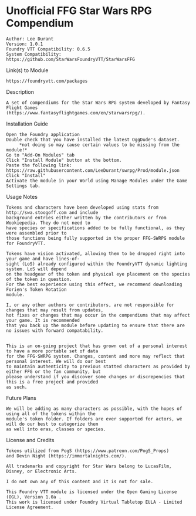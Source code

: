 # Unofficial FFG Star Wars RPG Compendium
 

    Author: Lee Durant
    Version: 1.0.1
    Foundry VTT Compatibility: 0.6.5
    System Compatibility: https://github.com/StarWarsFoundryVTT/StarWarsFFG

Link(s) to Module

    https://foundryvtt.com/packages

Description

    A set of compendiums for the Star Wars RPG system developed by Fantasy Flight Games 
    (https://www.fantasyflightgames.com/en/starwarsrpg/). 

Installation Guide

    Open the Foundry application
    Double check that you have installed the latest OggDude's dataset.
         *not doing so may cause certain values to be missing from the module!*
    Go to "Add-On Modules" tab
    Click "Install Module" button at the bottom.
    Paste the following link: https://raw.githubusercontent.com/LeeDurant/swrpg/Prod/module.json
    Click "Install"
    Activate the module in your World using Manage Modules under the Game Settings tab.
    
Usage Notes
   
    Tokens and characters have been developed using stats from http://swa.stoogoff.com and include
    background entries either written by the contributors or from Wookiepedia. They do not need to 
    have species or specifications added to be fully functional, as they were assembled prior to
    those functions being fully supported in the proper FFG-SWRPG module for FoundryVTT.
    
    Tokens have vision activated, allowing them to be dropped right into your game and have lines-of-
    sight (LoS) already configured within the FoundryVTT dynamic lighting system. LoS will depend 
    on the headgear of the token and physical eye placement on the species of the token in question.
    For the best experience using this effect, we recommend downloading Forien's Token Rotation
    module.
    
    I, or any other authors or contributors, are not responsible for changes that may result from updates,
    hot fixes or changes that may occur in the compendiums that may affect your game. It is recommended
    that you back up the module before updating to ensure that there are no issues with forward compatability.
    
    
    This is an on-going project that has grown out of a personal interest to have a more portable set of data
    for the FFG-SWRPG system. Changes, content and more may reflect that personal interest. We will do our best
    to maintain authenticity to previous statted characters as provided by either FFG or the fan community, but
    please understand if you discover some changes or discrepencies that this is a free project and provided
    as such.

Future Plans
    
    We will be adding as many characters as possible, with the hopes of using all of the tokens within the
    module's token folder. If folders are ever supported for actors, we will do our best to categorize them
    as well into eras, classes or species.

License and Credits

    Tokens utilized from PogS (https://www.patreon.com/PogS_Props) 
    and Devin Night (https://immortalnights.com/).
    
    All trademarks and copyright for Star Wars belong to LucasFilm, Disney, or Electronic Arts. 

    I do not own any of this content and it is not for sale.

    This Foundry VTT module is licensed under the Open Gaming License (OGL), Version 1.0a . 
    This work is licensed under Foundry Virtual Tabletop EULA - Limited License Agreement.
